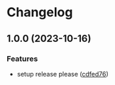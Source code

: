 # Changelog

## 1.0.0 (2023-10-16)


### Features

* setup release please ([cdfed76](https://github.com/kkkaoru/use-release-please/commit/cdfed762276cbf690d8e702f9369d1b0f2465f99))

